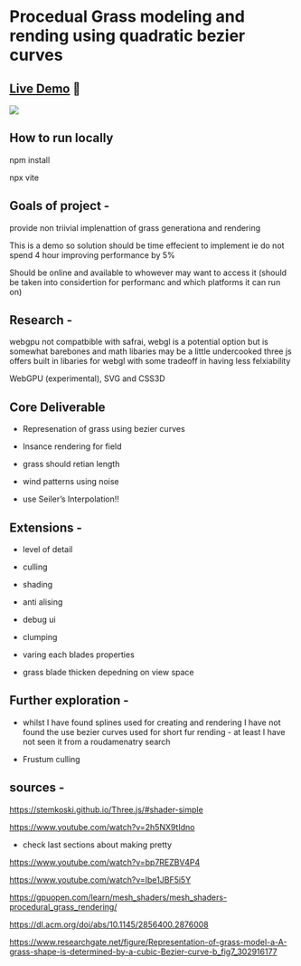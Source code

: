 # Procedual Grass modeling and rending using quadratic bezier curves

## [Live Demo](https://ruby-steep-kilometer.glitch.me/) 🔴

![](https://github.com/ChrisHow9/WebGLProcedualGrass/blob/main/grass.gif)

## How to run locally 

npm install 

npx vite

## Goals of project - 

provide non triivial implenattion of grass generationa and rendering 

This is a demo so solution should be time effecient to implement ie do not spend 4 hour improving performance by 5%

Should be online and available to whowever may want to access it (should be taken into considertion for performanc and which platforms it can run on)

## Research - 

webgpu not compatbible with safrai,
webgl is a potential option but is somewhat barebones and math libaries may be a little undercooked
three js offers built in libaries for webgl with some tradeoff in having less felxiability

WebGPU (experimental), SVG and CSS3D

## Core Deliverable 

- Represenation of grass using bezier curves 

- Insance rendering for field 

- grass should retian length 

- wind patterns using noise


- use Seiler’s Interpolation!!


 ## Extensions -

- level of detail

- culling 

- shading

- anti alising

- debug ui

- clumping

- varing each blades properties

- grass blade thicken depedning on view space

## Further exploration - 

- whilst I have found splines used for creating and rendering I have not found the use bezier curves used for short fur rending - at least I have not seen it from a roudamenatry search 


- Frustum culling


## sources -

https://stemkoski.github.io/Three.js/#shader-simple

https://www.youtube.com/watch?v=2h5NX9tIdno
- check last sections about making pretty

https://www.youtube.com/watch?v=bp7REZBV4P4


https://www.youtube.com/watch?v=Ibe1JBF5i5Y


https://gpuopen.com/learn/mesh_shaders/mesh_shaders-procedural_grass_rendering/

https://dl.acm.org/doi/abs/10.1145/2856400.2876008

https://www.researchgate.net/figure/Representation-of-grass-model-a-A-grass-shape-is-determined-by-a-cubic-Bezier-curve-b_fig7_302916177
